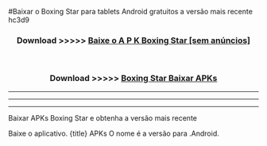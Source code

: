 #Baixar o Boxing Star   para tablets Android gratuitos a versão mais recente hc3d9


<div align="center">
<h3>Download >>>>> <a href="https://pt-web.web.app/?pt= Boxing Star ">Baixe o A P K Boxing Star  [sem anúncios]</a></h3><br>

<h3>Download >>>>> <a href="https://pt-web.web.app/?pt= Boxing Star ">Boxing Star  Baixar APKs</a></h3>
</div>

----------------------------------------------------------

----------------------------------------------------------

----------------------------------------------------------

Baixar APKs Boxing Star  e obtenha a versão mais recente

Baixe o aplicativo. {title} APKs O nome é a versão para .Android.


